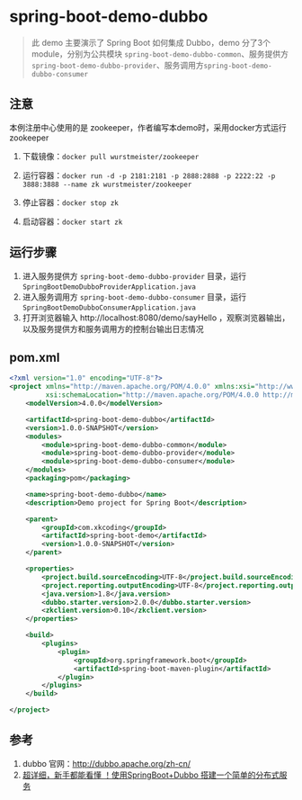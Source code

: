 # spring-boot-demo-dubbo

> 此 demo 主要演示了 Spring Boot 如何集成 Dubbo，demo 分了3个module，分别为公共模块 `spring-boot-demo-dubbo-common`、服务提供方`spring-boot-demo-dubbo-provider`、服务调用方`spring-boot-demo-dubbo-consumer`

## 注意

本例注册中心使用的是 zookeeper，作者编写本demo时，采用docker方式运行 zookeeper

1. 下载镜像：`docker pull wurstmeister/zookeeper`

2. 运行容器：`docker run -d -p 2181:2181 -p 2888:2888 -p 2222:22 -p 3888:3888 --name zk wurstmeister/zookeeper`

3. 停止容器：`docker stop zk`

4. 启动容器：`docker start zk`

## 运行步骤

1. 进入服务提供方 `spring-boot-demo-dubbo-provider` 目录，运行 `SpringBootDemoDubboProviderApplication.java`
2. 进入服务调用方 `spring-boot-demo-dubbo-consumer` 目录，运行 `SpringBootDemoDubboConsumerApplication.java`
3. 打开浏览器输入 http://localhost:8080/demo/sayHello ，观察浏览器输出，以及服务提供方和服务调用方的控制台输出日志情况

## pom.xml

```xml
<?xml version="1.0" encoding="UTF-8"?>
<project xmlns="http://maven.apache.org/POM/4.0.0" xmlns:xsi="http://www.w3.org/2001/XMLSchema-instance"
         xsi:schemaLocation="http://maven.apache.org/POM/4.0.0 http://maven.apache.org/xsd/maven-4.0.0.xsd">
    <modelVersion>4.0.0</modelVersion>

    <artifactId>spring-boot-demo-dubbo</artifactId>
    <version>1.0.0-SNAPSHOT</version>
    <modules>
        <module>spring-boot-demo-dubbo-common</module>
        <module>spring-boot-demo-dubbo-provider</module>
        <module>spring-boot-demo-dubbo-consumer</module>
    </modules>
    <packaging>pom</packaging>

    <name>spring-boot-demo-dubbo</name>
    <description>Demo project for Spring Boot</description>

    <parent>
        <groupId>com.xkcoding</groupId>
        <artifactId>spring-boot-demo</artifactId>
        <version>1.0.0-SNAPSHOT</version>
    </parent>

    <properties>
        <project.build.sourceEncoding>UTF-8</project.build.sourceEncoding>
        <project.reporting.outputEncoding>UTF-8</project.reporting.outputEncoding>
        <java.version>1.8</java.version>
        <dubbo.starter.version>2.0.0</dubbo.starter.version>
        <zkclient.version>0.10</zkclient.version>
    </properties>

    <build>
        <plugins>
            <plugin>
                <groupId>org.springframework.boot</groupId>
                <artifactId>spring-boot-maven-plugin</artifactId>
            </plugin>
        </plugins>
    </build>

</project>
```

## 参考

1. dubbo 官网：http://dubbo.apache.org/zh-cn/
2. [超详细，新手都能看懂 ！使用SpringBoot+Dubbo 搭建一个简单的分布式服务](https://segmentfault.com/a/1190000017178722#articleHeader20)

